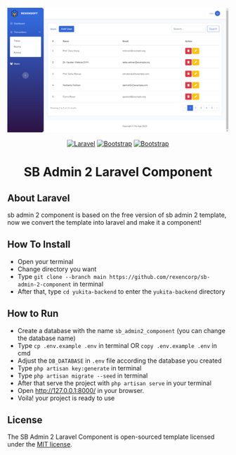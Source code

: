 <p align="center"><kbd><a href="./public/assets/img/screenshot.png" target="_blank"><img src="./public/assets/img/screenshot.png" width="1000"></a></kbd></p>

<p align="center">
    <a href="https://laravel.com/docs/9.x"><img src="https://img.shields.io/badge/v9.2-Laravel-F9322C" alt="Laravel"></a>
    <a href="https://getbootstrap.com/docs/5.0x"><img src="https://img.shields.io/badge/v5.0-Bootstrap-7952b3" alt="Bootstrap"></a>
    <a href="https://fontawesome.com/icons"><img src="https://img.shields.io/badge/v6.0-Font%20Awesome-146EBE" alt="Bootstrap"></a>
</p>
<h1 align="center"><b>SB Admin 2 Laravel Component</b></h1>


## About Laravel

sb admin 2 component is based on the free version of sb admin 2 template, now we convert the template into laravel and make it a component!

## How To Install
- Open your terminal
- Change directory you want
- Type `git clone --branch main https://github.com/rexencorp/sb-admin-2-component` in terminal
- After that, type `cd yukita-backend` to enter the `yukita-backend` directory

## How to Run
- Create a database with the name `sb_admin2_component` (you can change the database name)
- Type `cp .env.example .env` in terminal OR `copy .env.example .env` in cmd
- Adjust the `DB_DATABASE` in `.env` file according the database you created 
- Type `php artisan key:generate` in terminal
- Type `php artisan migrate --seed` in terminal
- After that serve the project with `php artisan serve` in your terminal
- Open http://127.0.0.1:8000/ in your browser.
- Voila! your project is ready to use

## License

The SB Admin 2 Laravel Component is open-sourced template licensed under the [MIT license](https://opensource.org/licenses/MIT).
